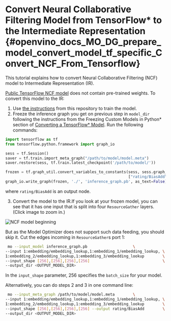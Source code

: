 # Convert Neural Collaborative Filtering Model from TensorFlow* to the Intermediate Representation {#openvino_docs_MO_DG_prepare_model_convert_model_tf_specific_Convert_NCF_From_Tensorflow}

This tutorial explains how to convert Neural Collaborative Filtering (NCF) model to Intermediate Representation (IR).

[Public TensorFlow NCF model](https://github.com/tensorflow/models/tree/master/official/recommendation) does not contain pre-trained weights. To convert this model to the IR:
 1. Use [the instructions](https://github.com/tensorflow/models/tree/master/official/recommendation#train-and-evaluate-model) from this repository to train the model. 
 2. Freeze the inference graph you get on previous step in `model_dir` following 
the instructions from the Freezing Custom Models in Python* section of 
[Converting a TensorFlow* Model](../Convert_Model_From_TensorFlow.md). 
Run the following commands:
```python
import tensorflow as tf
from tensorflow.python.framework import graph_io

sess = tf.Session()
saver = tf.train.import_meta_graph("/path/to/model/model.meta")
saver.restore(sess, tf.train.latest_checkpoint('/path/to/model/'))

frozen = tf.graph_util.convert_variables_to_constants(sess, sess.graph_def, \
                                                      ["rating/BiasAdd"])
graph_io.write_graph(frozen, './', 'inference_graph.pb', as_text=False)
```
where `rating/BiasAdd` is an output node.

 3. Convert the model to the IR.If you look at your frozen model, you can see that 
it has one input that is split into four `ResourceGather` layers. (Click image to zoom in.)

![NCF model beginning](../../../img/NCF_start.png)

 But as the Model Optimizer does not support such data feeding, you should skip it. Cut 
the edges incoming in `ResourceGather`s port 1:
```sh
 mo --input_model inference_graph.pb                    \
--input 1:embedding/embedding_lookup,1:embedding_1/embedding_lookup, \
1:embedding_2/embedding_lookup,1:embedding_3/embedding_lookup        \
--input_shape [256],[256],[256],[256]                                \
--output_dir <OUTPUT_MODEL_DIR>
```
In the `input_shape` parameter, 256 specifies the `batch_size` for your model.

Alternatively, you can do steps 2 and 3 in one command line:
```sh
 mo --input_meta_graph /path/to/model/model.meta        \
--input 1:embedding/embedding_lookup,1:embedding_1/embedding_lookup, \
1:embedding_2/embedding_lookup,1:embedding_3/embedding_lookup        \
--input_shape [256],[256],[256],[256] --output rating/BiasAdd        \
--output_dir <OUTPUT_MODEL_DIR>
```

